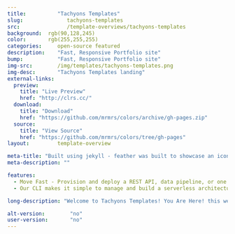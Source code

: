 ```yaml
---
title:			"Tachyons Templates"
slug:			   tachyons-templates
src:			   /template-overviews/tachyons-templates
background:  rgb(90,128,245)
color:       rgb(255,255,255)
categories:		open-source featured
description:	"Fast, Responsive Portfolio site"
bump:			"Fast, Responsive Portfolio site"
img-src:		/img/templates/tachyons-templates.png
img-desc:		"Tachyons Templates landing"
external-links:
  preview:
    title: "Live Preview"
    href: "http://clrs.cc/"
  download:
    title: "Download"
    href: "https://github.com/mrmrs/colors/archive/gh-pages.zip"
  source:
    title: "View Source"
    href: "https://github.com/mrmrs/colors/tree/gh-pages"
layout:			template-overview

meta-title: "Built using jekyll - feather was built to showcase an icon-set, but you can use it as a starting point to showcase anything."
meta-description: ""

features:
  - Move Fast - Provision and deploy a REST API, data pipeline, or one of many other use cases in minutes
  - Our CLI makes it simple to manage and build a serverless architecture by abstracting away provider-level complexity.

long-description: "Welcome to Tachyons Templates! You Are Here! this website is an open source template that you're free to download and start using. Many people"

alt-version:		"no"
user-version:		"no"
---
```

